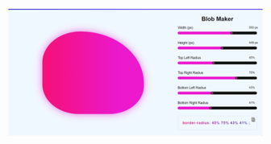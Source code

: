 ![](https://github.com/IrinaSpasova/JavaScript/blob/main/Html%20Css%20Js%20Blob%20Maker/Untitled.png)
